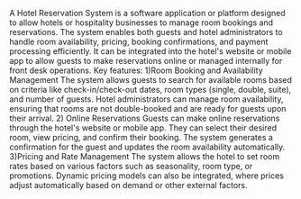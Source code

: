 A Hotel Reservation System is a software application or platform designed to allow hotels or hospitality businesses to manage room bookings and reservations. The system enables both guests and hotel administrators to handle room availability, pricing, booking confirmations, and payment processing efficiently. It can be integrated into the hotel's website or mobile app to allow guests to make reservations online or managed internally for front desk operations.
Key features:
1)Room Booking and Availability Management
The system allows guests to search for available rooms based on criteria like check-in/check-out dates, room types (single, double, suite), and number of guests.
Hotel administrators can manage room availability, ensuring that rooms are not double-booked and are ready for guests upon their arrival.
2) Online Reservations
Guests can make online reservations through the hotel's website or mobile app. They can select their desired room, view pricing, and confirm their booking.
The system generates a confirmation for the guest and updates the room availability automatically.
3)Pricing and Rate Management
The system allows the hotel to set room rates based on various factors such as seasonality, room type, or promotions.
Dynamic pricing models can also be integrated, where prices adjust automatically based on demand or other external factors.
